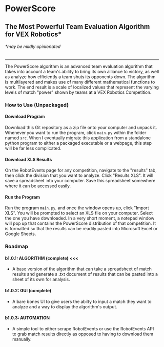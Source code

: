 # PowerScore
## The Most Powerful Team Evaluation Algorithm for VEX Robotics*
###### *may be mildly opinionated

---
The PowerScore algorithm is an advanced team evaluation algorithm that takes into account a team's ability to bring its own alliance to victory, as well as analyze how efficiently a team shuts its opponents down. The algorithm is multilayered and makes use of many different mathematical functions to work. The end result is a scale of localized values that represent the varying levels of match "power" shown by teams at a VEX Robotics Competition.

### How to Use (Unpackaged)
#### Download Program
Download this Git repository as a zip file onto your computer and unpack it. Whenever you want to run the program, click `main.py` within the folder named `src`. When I eventually migrate this application from a standalone python program to either a packaged executable or a webpage, this step will be far less complicated.

#### Download XLS Results
On the RobotEvents page for any competition, navigate to the "results" tab, then click the division that you want to analyze. Click "Results XLS". It will save a spreadsheet into your computer. Save this spreadsheet somewhere where it can be accessed easily.

#### Run the Program
Run the program `main.py`, and once the window opens up, click "Import XLS". You will be prompted to select an XLS file on your computer. Select the one you have downloaded. In a very short moment, a notepad window will pop up that contains the PowerScore distribution of that competition. It is formatted so that the results can be readily pasted into Microsoft Excel or Google Sheets.

### Roadmap
#### b1.0.1: ALGORITHM (complete) <<<
- A base version of the algorithm that can take a spreadsheet of match results and generate a .txt document of results that can be pasted into a sheet of its own for analysis.

#### b1.0.2: GUI (complete)
- A bare bones UI to give users the abilty to input a match they want to analyze and a way to display the algorithm's output.

#### b1.0.3: AUTOMATION
- A simple tool to either scrape RobotEvents or use the RobotEvents API to grab match results directly as opposed to having to download them manually.